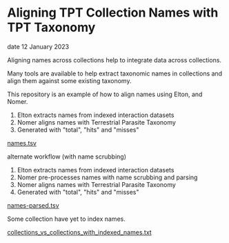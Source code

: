 # Aligning TPT Collection Names with TPT Taxonomy

date
12 January 2023

Aligning names across collections help to integrate data across collections.

Many tools are available to help extract taxonomic names in collections and align them against some existing taxonomy.

This repository is an example of how to align names using Elton, and Nomer. 

1. Elton extracts names from indexed interaction datasets
2. Nomer aligns names with Terrestrial Parasite Taxonomy
3. Generated with "total", "hits" and "misses"

[names.tsv](./names.tsv)

alternate workflow (with name scrubbing)

1. Elton extracts names from indexed interaction datasets
2. Nomer pre-processes names with name scrubbing and parsing  
3. Nomer aligns names with Terrestrial Parasite Taxonomy
4. Generated with "total", "hits" and "misses"

[names-parsed.tsv](./names-parsed.tsv)


Some collection have yet to index names.

[collections_vs_collections_with_indexed_names.txt](./collections_vs_collections_with_indexed_names.txt)
